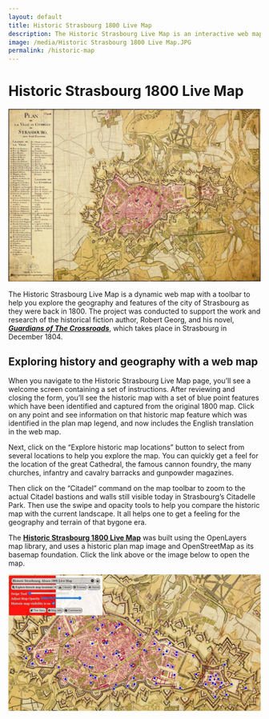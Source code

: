 ```yaml
---
layout: default
title: Historic Strasbourg 1800 Live Map
description: The Historic Strasbourg Live Map is an interactive web map which allows you to explore the historic fortified city and citadel of Strasbourg.
image: /media/Historic Strasbourg 1800 Live Map.JPG
permalink: /historic-map
---
```


# Historic Strasbourg 1800 Live Map

<img src="media/Strasbourg Plan 1800 web.jpg" alt="Strasbourg Plan Map 1800" width="800">

The Historic Strasbourg Live Map is a dynamic web map with a toolbar to help you explore the geography and features of the city of Strasbourg as they were back in 1800. The project was conducted to support the work and research of the historical fiction author, Robert Georg, and his novel, [***Guardians of The Crossroads***](https://robertgeorgauthor.wordpress.com/), which takes place in Strasbourg in December 1804.

## Exploring history and geography with a web map
When you navigate to the Historic Strasbourg Live Map page, you’ll see a welcome screen containing a set of instructions. After reviewing and closing the form, you’ll see the historic map with a set of blue point features which have been identified and captured from the original 1800 map. Click on any point and see information on that historic map feature which was identified in the plan map legend, and now includes the English translation in the web map.

Next, click on the “Explore historic map locations” button to select from several locations to help you explore the map. You can quickly get a feel for the location of the great Cathedral, the famous cannon foundry, the many churches, infantry and cavalry barracks and gunpowder magazines.

Then click on the “Citadel” command on the map toolbar to zoom to the actual Citadel bastions and walls still visible today in Strasbourg’s Citadelle Park. Then use the swipe and opacity tools to help you compare the historic map with the current landscape. It all helps one to get a feeling for the geography and terrain of that bygone era. 

The [**Historic Strasbourg 1800 Live Map**](https://greenlightgeo.github.io/ol-maps/maps/old_strasbourg/) was built using the OpenLayers map library, and uses a historic plan map image and OpenStreetMap as its basemap foundation.  Click the link above or the image below to open the map.

<a href="https://greenlightgeo.github.io/ol-maps/maps/old_strasbourg/">
  <img src="media/Historic Strasbourg 1800 Live Map.JPG" alt="Historic Strasbourg Live Map Image" width="900">
</a>

